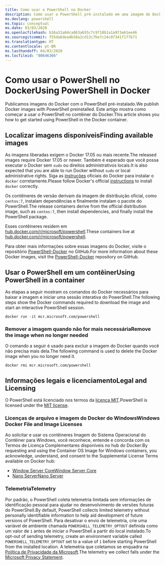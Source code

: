 ```yaml
---
title: Como usar o PowerShell no Docker
description: Como usar o PowerShell pré-instalado em uma imagem do Docker.
ms.devlang: powershell
ms.topic: conceptual
ms.date: 03/03/2020
ms.openlocfilehash: b16a31a04ca863ab55c7c9718b1a1a973e61ee46
ms.sourcegitcommit: f55da6dea4b58a2cd13c7be7c24c07341f177b71
ms.translationtype: HT
ms.contentlocale: pt-BR
ms.lasthandoff: 04/03/2020
ms.locfileid: "80646366"
---
```

# <a name="using-powershell-in-docker"></a><span data-ttu-id="c4faa-103">Como usar o PowerShell no Docker</span><span class="sxs-lookup"><span data-stu-id="c4faa-103">Using PowerShell in Docker</span></span>

<span data-ttu-id="c4faa-104">Publicamos imagens do Docker com o PowerShell pré-instalado.</span><span class="sxs-lookup"><span data-stu-id="c4faa-104">We publish Docker images with PowerShell preinstalled.</span></span> <span data-ttu-id="c4faa-105">Este artigo mostra como começar a usar o PowerShell no contêiner do Docker.</span><span class="sxs-lookup"><span data-stu-id="c4faa-105">This article shows you how to get started using PowerShell in the Docker container.</span></span>

## <a name="finding-available-images"></a><span data-ttu-id="c4faa-106">Localizar imagens disponíveis</span><span class="sxs-lookup"><span data-stu-id="c4faa-106">Finding available images</span></span>

<span data-ttu-id="c4faa-107">As imagens liberadas exigem o Docker 17.05 ou mais recente.</span><span class="sxs-lookup"><span data-stu-id="c4faa-107">The released images require Docker 17.05 or newer.</span></span> <span data-ttu-id="c4faa-108">Também é esperado que você possa executar o Docker sem `sudo` ou direitos administrativos locais.</span><span class="sxs-lookup"><span data-stu-id="c4faa-108">It is also expected that you are able to run Docker without `sudo` or local administrative rights.</span></span> <span data-ttu-id="c4faa-109">Siga as [instruções][install] oficiais do Docker para instalar o `docker` corretamente.</span><span class="sxs-lookup"><span data-stu-id="c4faa-109">Please follow Docker's official [instructions][install] to install `docker` correctly.</span></span>

<span data-ttu-id="c4faa-110">Os contêineres de versão derivam da imagem de distribuição oficial, como `centos:7`, instalam dependências e finalmente instalam o pacote do PowerShell.</span><span class="sxs-lookup"><span data-stu-id="c4faa-110">The release containers derive from the official distribution image, such as `centos:7`, then install dependencies, and finally install the PowerShell package.</span></span>

<span data-ttu-id="c4faa-111">Esses contêineres residem em [hub.docker.com/r/microsoft/powershell][docker-release].</span><span class="sxs-lookup"><span data-stu-id="c4faa-111">These containers live at [hub.docker.com/r/microsoft/powershell][docker-release].</span></span>

<span data-ttu-id="c4faa-112">Para obter mais informações sobre essas imagens do Docker, visite o repositório [PowerShell-Docker][PowerShell-Docker] no GitHub.</span><span class="sxs-lookup"><span data-stu-id="c4faa-112">For more information about these Docker images, visit the [PowerShell-Docker][PowerShell-Docker] repository on GitHub.</span></span>

## <a name="using-powershell-in-a-container"></a><span data-ttu-id="c4faa-113">Usar o PowerShell em um contêiner</span><span class="sxs-lookup"><span data-stu-id="c4faa-113">Using PowerShell in a container</span></span>

<span data-ttu-id="c4faa-114">As etapas a seguir mostram os comandos do Docker necessários para baixar a imagem e iniciar uma sessão interativa do PowerShell.</span><span class="sxs-lookup"><span data-stu-id="c4faa-114">The following steps show the Docker commands required to download the image and start an interactive PowerShell session.</span></span>

```console
docker run -it mcr.microsoft.com/powershell
```

### <a name="remove-the-image-when-no-longer-needed"></a><span data-ttu-id="c4faa-115">Remover a imagem quando não for mais necessária</span><span class="sxs-lookup"><span data-stu-id="c4faa-115">Remove the image when no longer needed</span></span>

<span data-ttu-id="c4faa-116">O comando a seguir é usado para excluir a imagem do Docker quando você não precisa mais dela.</span><span class="sxs-lookup"><span data-stu-id="c4faa-116">The following command is used to delete the Docker image when you no longer need it.</span></span>

```console
docker rmi mcr.microsoft.com/powershell
```

## <a name="legal-and-licensing"></a><span data-ttu-id="c4faa-117">Informações legais e licenciamento</span><span class="sxs-lookup"><span data-stu-id="c4faa-117">Legal and Licensing</span></span>

<span data-ttu-id="c4faa-118">O PowerShell está licenciado nos termos da [licença MIT][].</span><span class="sxs-lookup"><span data-stu-id="c4faa-118">PowerShell is licensed under the [MIT license][].</span></span>

### <a name="windows-docker-file-and-image-licenses"></a><span data-ttu-id="c4faa-119">Licenças de arquivo e imagem do Docker do Windows</span><span class="sxs-lookup"><span data-stu-id="c4faa-119">Windows Docker File and Image Licenses</span></span>

<span data-ttu-id="c4faa-120">Ao solicitar e usar os contêineres Imagem do Sistema Operacional do Contêiner para Windows, você reconhece, entende e concorda com os Termos de Licença Complementares disponíveis no hub do Docker:</span><span class="sxs-lookup"><span data-stu-id="c4faa-120">By requesting and using the Container OS Image for Windows containers, you acknowledge, understand, and consent to the Supplemental License Terms available on Docker hub:</span></span>

- <span data-ttu-id="c4faa-121">[Window Server Core][Window Server Core]</span><span class="sxs-lookup"><span data-stu-id="c4faa-121">[Window Server Core][Window Server Core]</span></span>
- <span data-ttu-id="c4faa-122">[Nano Server][Nano Server]</span><span class="sxs-lookup"><span data-stu-id="c4faa-122">[Nano Server][Nano Server]</span></span>

### <a name="telemetry"></a><span data-ttu-id="c4faa-123">Telemetria</span><span class="sxs-lookup"><span data-stu-id="c4faa-123">Telemetry</span></span>

<span data-ttu-id="c4faa-124">Por padrão, o PowerShell coleta telemetria limitada sem informações de identificação pessoal para ajudar no desenvolvimento de versões futuras do PowerShell.</span><span class="sxs-lookup"><span data-stu-id="c4faa-124">By default, PowerShell collects limited telemetry without personally identifiable information to help aid development of future versions of PowerShell.</span></span> <span data-ttu-id="c4faa-125">Para desativar o envio de telemetria, crie uma variável de ambiente chamada `POWERSHELL_TELEMETRY_OPTOUT` definida como um valor de `1` antes de iniciar o PowerShell a partir do local instalado.</span><span class="sxs-lookup"><span data-stu-id="c4faa-125">To opt-out of sending telemetry, create an environment variable called `POWERSHELL_TELEMETRY_OPTOUT` set to a value of `1` before starting PowerShell from the installed location.</span></span> <span data-ttu-id="c4faa-126">A telemetria que coletamos se enquadra na [Política de Privacidade da Microsoft][privacy].</span><span class="sxs-lookup"><span data-stu-id="c4faa-126">The telemetry we collect falls under the [Microsoft Privacy Statement][privacy].</span></span>

<!-- link references -->
[install]: https://docs.docker.com/engine/installation/
[docker-release]: https://hub.docker.com/r/microsoft/powershell/
[appinsights]: https://azure.microsoft.com/services/application-insights/
[licença MIT]: https://github.com/PowerShell/PowerShell/tree/master/LICENSE.txt
[MIT license]: https://github.com/PowerShell/PowerShell/tree/master/LICENSE.txt
[PowerShell-Docker]: https://github.com/PowerShell/PowerShell-Docker
[Window Server Core]: https://hub.docker.com/r/microsoft/windowsservercore/
[Nano Server]: https://hub.docker.com/r/microsoft/nanoserver/
[privacy]: https://privacy.microsoft.com/privacystatement/
